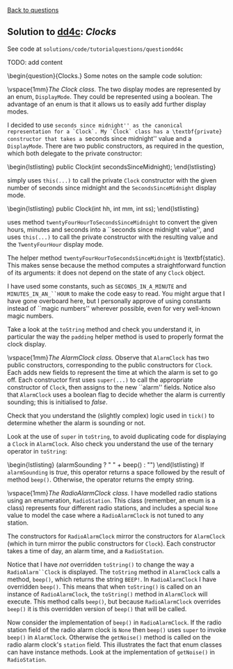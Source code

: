 [Back to questions](../README.md)

## Solution to [dd4c](../questions/dd4c): *Clocks*

See code at `solutions/code/tutorialquestions/questiondd4c`


TODO: add content

\begin{question}{Clocks.}
Some notes on the sample code solution:

\vspace{1mm}*The Clock class.*
The two display modes are represented by an enum, `DisplayMode`.  They could be represented using
a boolean.  The advantage of an enum is that it allows us to easily add further display modes.

I decided to use ``seconds since midnight'' as the canonical representation for a `Clock`.
My `Clock` class has a \textbf{private} constructor that takes a ``seconds since midnight'' value
and a `DisplayMode`.  There are two public constructors, as required in the question, which
both delegate to the private constructor:

\begin{lstlisting}
public Clock(int secondsSinceMidnight);
\end{lstlisting}

simply uses `this(...)` to call the private `Clock` constructor with the given number of seconds since midnight and the
`SecondsSinceMidnight` display mode.

\begin{lstlisting}
public Clock(int hh, int mm, int ss);
\end{lstlisting}

uses method `twentyFourHourToSecondsSinceMidnight` to convert the given hours, minutes and seconds into
a ``seconds since midnight value'', and uses `this(...)` to call the private constructor with the
resulting value and the `TwentyFourHour`
display mode.

The helper method `twentyFourHourToSecondsSinceMidnight` is \textbf{static}.  This makes sense because the
method computes a straightforward function of its arguments: it does not depend on the state of any `Clock`
object.

I have used some constants, such as `SECONDS_IN_A_MINUTE` and `MINUTES_IN_AN_``HOUR` to make the
code easy to read.  You might argue that I have gone overboard here, but I personally approve of using constants
instead of ``magic numbers'' wherever
possible, even for very well-known magic numbers.

Take a look at the `toString` method and check you understand it, in particular the way the
`padding` helper method is used to properly format the clock display.


\vspace{1mm}*The AlarmClock class.*  Observe that `AlarmClock` has two public constructors,
corresponding to the public constructors for `Clock`.  Each adds new fields to represent the time
at which the alarm is set to go off.  Each constructor first uses `super(...)` to call the appropriate
constructor of `Clock`, then assigns to the new ``alarm'' fields.  Notice also that `AlarmClock`
uses a boolean flag to decide whether the alarm is currently sounding; this is initialised to *false*.

Check that you understand the (slightly complex) logic used in `tick()` to determine whether the
alarm is sounding or not.

Look at the use of `super` in `toString`, to avoid duplicating code for displaying a
`Clock` in `AlarmClock`.  Also check you understand the use of the ternary operator in
`toString`:

\begin{lstlisting}
(alarmSounding ? " " + beep() : "")
\end{lstlisting}
If `alarmSounding` is *true*, this operator returns a space followed by the result of method
`beep()`.  Otherwise, the operator returns the empty string.

\vspace{1mm}*The RadioAlarmClock class.*  I have modelled radio stations using an enumeration, `RadioStation`.  This class (remember, an enum is a class) represents four different radio stations, and includes
a special `None` value to model the case where a `RadioAlarmClock` is not tuned to any station.

The constructors for `RadioAlarmClock` mirror the constructors for `AlarmClock` (which in turn
mirror the public constructors for `Clock`).  Each constructor takes a time of day, an alarm time, and
a `RadioStation`.

Notice that I have *not* overridden `toString()` to change the way a `RadioAlarm``Clock` is
displayed.  The `toString` method in `AlarmClock` calls a method, `beep()`, which
returns the string `BEEP!`.  In `RadioAlarmClock` I have overridden `beep()`.  This means that
when `toString()` is called on an instance of `RadioAlarmClock`, the `toString()` method
in `AlarmClock` will execute.  This method calls `beep()`, but because `RadioAlarmClock`
overrides `beep()` it is this overridden version of `beep()` that will be called.

Now consider the implementation of `beep()` in `RadioAlarmClock`.  If the radio station field
of the radio alarm clock is `None` then `beep()` uses `super` to invoke `beep()`
in `AlarmClock`.  Otherwise the `getNoise()` method is called on the radio alarm clock's `station`
field.  This illustrates the fact that enum classes can have instance methods.  Look at the implementation of `getNoise()`
in `RadioStation`.


